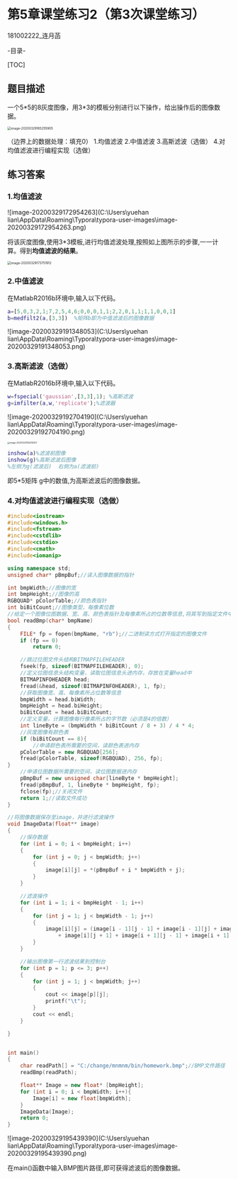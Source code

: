 # 第5章课堂练习2（第3次课堂练习）

181002222_连月菡

-目录-

[TOC]

## 题目描述

一个5\*5的8灰度图像，用3\*3的模板分别进行以下操作，给出操作后的图像数据。

<img src="C:\Users\yuehan lian\AppData\Roaming\Typora\typora-user-images\image-20200329165255905.png" alt="image-20200329165255905" style="zoom:50%;" />

（边界上的数据处理：填充0）
1.均值滤波
2.中值滤波
3.高斯滤波（选做）
4.对均值滤波进行编程实现（选做）



## 练习答案

### 1.均值滤波

![image-20200329172954263](C:\Users\yuehan lian\AppData\Roaming\Typora\typora-user-images\image-20200329172954263.png)

将该灰度图像,使用3\*3模板,进行均值滤波处理,按照如上图所示的步骤,一一计算。得到**均值滤波的结果**。

<img src="C:\Users\yuehan lian\AppData\Roaming\Typora\typora-user-images\image-20200329173751912.png" alt="image-20200329173751912" style="zoom:50%;" />

### 2.中值滤波

在MatlabR2016b环境中,输入以下代码。

```matlab
a=[5,0,3,2,1;7,2,5,4,6;0,0,0,1,1;2,2,0,1,1;1,1,0,0,1]
b=medfilt2(a,[3,3])  %矩阵b即为中值滤波后的图像数据
```

![image-20200329191348053](C:\Users\yuehan lian\AppData\Roaming\Typora\typora-user-images\image-20200329191348053.png)



### 3.高斯滤波（选做）

在MatlabR2016b环境中,输入以下代码。

```matlab
w=fspecial('gaussian',[3,3],1); %高斯滤波
g=imfilter(a,w,'replicate');%滤波器
```

![image-20200329192704190](C:\Users\yuehan lian\AppData\Roaming\Typora\typora-user-images\image-20200329192704190.png)

<img src="C:\Users\yuehan lian\AppData\Roaming\Typora\typora-user-images\image-20200329192616307.png" alt="image-20200329192616307" style="zoom: 33%;" />

```matlab
inshow(a)%滤波前图像
inshow(g)%高斯滤波后图像
%左侧为g(滤波后)  右侧为a(滤波前)
```

即5\*5矩阵 g中的数值,为高斯滤波后的图像数据。

### 4.对均值滤波进行编程实现（选做）

```c++
#include<iostream>
#include<windows.h>
#include<fstream>
#include<cstdlib>
#include<cstdio>
#include<cmath>
#include<iomanip>

using namespace std;
unsigned char* pBmpBuf;//读入图像数据的指针

int bmpWidth;//图像的宽
int bmpHeight;//图像的高
RGBQUAD* pColorTable;//颜色表指针
int biBitCount;//图像类型，每像素位数
//给定一个图像位图数据、宽、高、颜色表指针及每像素所占的位数等信息,将其写到指定文件中
bool readBmp(char* bmpName)
{
	FILE* fp = fopen(bmpName, "rb");//二进制读方式打开指定的图像文件
	if (fp == 0)
		return 0;

	//跳过位图文件头结构BITMAPFILEHEADER
	fseek(fp, sizeof(BITMAPFILEHEADER), 0);
	//定义位图信息头结构变量，读取位图信息头进内存，存放在变量head中
	BITMAPINFOHEADER head;
	fread(&head, sizeof(BITMAPINFOHEADER), 1, fp);
	//获取图像宽、高、每像素所占位数等信息
	bmpWidth = head.biWidth;
	bmpHeight = head.biHeight;
	biBitCount = head.biBitCount;
	//定义变量，计算图像每行像素所占的字节数（必须是4的倍数）
	int lineByte = (bmpWidth * biBitCount / 8 + 3) / 4 * 4;
	//灰度图像有颜色表
	if (biBitCount == 8){
		//申请颜色表所需要的空间，读颜色表进内存
	pColorTable = new RGBQUAD[256];
	fread(pColorTable, sizeof(RGBQUAD), 256, fp);
}
	//申请位图数据所需要的空间，读位图数据进内存
	pBmpBuf = new unsigned char[lineByte * bmpHeight];
	fread(pBmpBuf, 1, lineByte * bmpHeight, fp);
	fclose(fp);//关闭文件
	return 1;//读取文件成功
}

//将图像数据保存至image，并进行滤波操作
void ImageData(float** image)
{
	//保存数据
	for (int i = 0; i < bmpHeight; i++)
	{
		for (int j = 0; j < bmpWidth; j++)
		{
			image[i][j] = *(pBmpBuf + i * bmpWidth + j);
		}
	}

	//滤波操作
	for (int i = 1; i < bmpHeight - 1; i++)
	{
		for (int j = 1; j < bmpWidth - 1; j++)
		{
			image[i][j] = (image[i - 1][j - 1] + image[i - 1][j] + image[i - 1][j + 1] + image[i][j - 1] + image[i][j]
				+ image[i][j + 1] + image[i + 1][j - 1] + image[i + 1][j] + image[i + 1][j + 1]) / 9;
		}
	}

	//输出图像第一行滤波结果到控制台
	for (int p = 1; p <= 3; p++)
	{
		for (int j = 1; j < bmpWidth; j++)
		{
			cout << image[p][j];
			printf("\t");
		}
		cout << endl;
	}

}


int main()
{
	char readPath[] = "C:/change/mnmnm/bin/homework.bmp";//BMP文件路径
	readBmp(readPath);

	float** Image = new float* [bmpHeight];
	for (int i = 0; i < bmpWidth; i++){
		Image[i] = new float[bmpWidth];
	}
	ImageData(Image);
	return 0;
}
```

![image-20200329195439390](C:\Users\yuehan lian\AppData\Roaming\Typora\typora-user-images\image-20200329195439390.png)

在main()函数中输入BMP图片路径,即可获得滤波后的图像数据。